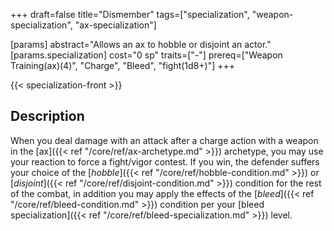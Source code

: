 +++
draft=false
title="Dismember"
tags=["specialization", "weapon-specialization", "ax-specialization"]

[params]
  abstract="Allows an ax to hobble or disjoint an actor."
  [params.specialization]
    cost="0 sp"
    traits=["-"]
    prereq=["Weapon Training(ax)(4)", "Charge", "Bleed", "fight(1d8+)"]
+++

{{< specialization-front >}}

## Description

When you deal damage with an attack after a charge action with a 
weapon in the [ax]({{< ref "/core/ref/ax-archetype.md" >}}) archetype, you may 
use your reaction to force a fight/vigor contest. If you win, the defender 
suffers your choice of the [*hobble*]({{< ref "/core/ref/hobble-condition.md" >}})
or [*disjoint*]({{< ref "/core/ref/disjoint-condition.md" >}}) condition for the
rest of the combat, in addition you may apply the effects of the 
[*bleed*]({{< ref "/core/ref/bleed-condition.md" >}}) condition per your
[bleed specialization]({{< ref "/core/ref/bleed-specialization.md" >}}) level.

